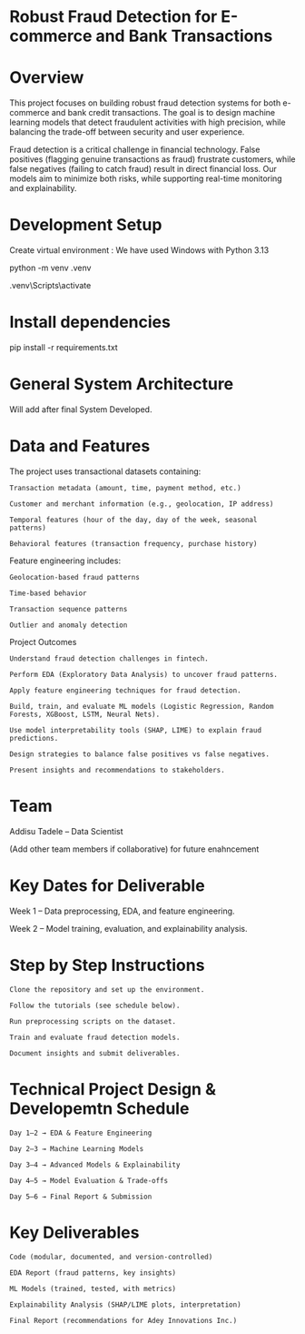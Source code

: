 Robust Fraud Detection for E-commerce and Bank Transactions
==========================================================
Overview
=======

This project focuses on building robust fraud detection systems for both e-commerce and bank credit transactions. The goal is to design machine learning models that detect fraudulent activities with high precision, while balancing the trade-off between security and user experience.

Fraud detection is a critical challenge in financial technology. False positives (flagging genuine transactions as fraud) frustrate customers, while false negatives (failing to catch fraud) result in direct financial loss. Our models aim to minimize both risks, while supporting real-time monitoring and explainability.

Development Setup
=================
Create virtual environment :
We have used Windows with Python 3.13

python -m venv .venv

.venv\Scripts\activate

Install dependencies
===================
pip install -r requirements.txt

General System Architecture
==========================

Will add after final System Developed.

Data and Features
================

The project uses transactional datasets containing:

    Transaction metadata (amount, time, payment method, etc.)

    Customer and merchant information (e.g., geolocation, IP address)

    Temporal features (hour of the day, day of the week, seasonal patterns)

    Behavioral features (transaction frequency, purchase history)

Feature engineering includes:

    Geolocation-based fraud patterns 

    Time-based behavior 

    Transaction sequence patterns 

    Outlier and anomaly detection 

Project Outcomes

    Understand fraud detection challenges in fintech.

    Perform EDA (Exploratory Data Analysis) to uncover fraud patterns.

    Apply feature engineering techniques for fraud detection.

    Build, train, and evaluate ML models (Logistic Regression, Random Forests, XGBoost, LSTM, Neural Nets).

    Use model interpretability tools (SHAP, LIME) to explain fraud predictions.

    Design strategies to balance false positives vs false negatives.

    Present insights and recommendations to stakeholders.

Team
====

Addisu Tadele – Data Scientist

(Add other team members if collaborative) for future enahncement

Key Dates for Deliverable
========================

Week 1 – Data preprocessing, EDA, and feature engineering.

Week 2 – Model training, evaluation, and explainability analysis.

Step by Step Instructions
=========================

    Clone the repository and set up the environment.

    Follow the tutorials (see schedule below).

    Run preprocessing scripts on the dataset.

    Train and evaluate fraud detection models.

    Document insights and submit deliverables.
  
Technical Project Design & Developemtn  Schedule
=================

    Day 1–2 → EDA & Feature Engineering

    Day 2–3 → Machine Learning Models

    Day 3–4 → Advanced Models & Explainability

    Day 4–5 → Model Evaluation & Trade-offs

    Day 5–6 → Final Report & Submission

Key Deliverables
===============

    Code (modular, documented, and version-controlled)

    EDA Report (fraud patterns, key insights)

    ML Models (trained, tested, with metrics)

    Explainability Analysis (SHAP/LIME plots, interpretation)

    Final Report (recommendations for Adey Innovations Inc.)
